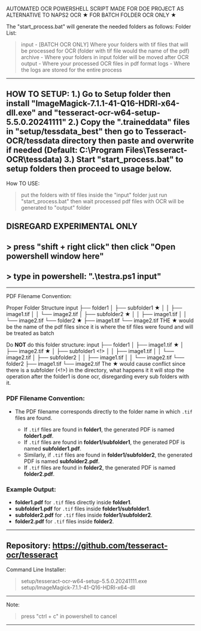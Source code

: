 AUTOMATED OCR POWERSHELL SCRIPT MADE FOR DOE PROJECT AS ALTERNATIVE TO NAPS2 OCR
★ FOR BATCH FOLDER OCR ONLY ★

The "start_process.bat" will generate the needed folders as follows:
Folder List:
> input - [BATCH OCR ONLY] Where your folders with tif files that will be processed for OCR (folder with tif file would the name of the pdf)
> archive - Where your folders in input folder will be moved after OCR
> output - Where your processed OCR files in pdf format
> logs - Where the logs are stored for the entire process


---------------------------------------------------------------------
HOW TO SETUP:
1.) Go to Setup folder then install "ImageMagick-7.1.1-41-Q16-HDRI-x64-dll.exe" and "tesseract-ocr-w64-setup-5.5.0.20241111"
2.) Copy the ".traineddata" files in "setup/tessdata_best" then go to Tesseract-OCR/tessdata directory then paste and overwrite if needed
(Default: C:\Program Files\Tesseract-OCR\tessdata)
3.) Start "start_process.bat" to setup folders then proceed to usage below.
---------------------------------------------------------------------
How TO USE:
> put the folders with tif files inside the "input" folder
> just run "start_process.bat" then wait
> processed pdf files with OCR will be generated to "output" folder

## DISREGARD EXPERIMENTAL ONLY 
## > press "shift + right click" then click "Open powershell window here"
## > type in powershell: ".\testra.ps1 input"
---------------------------------------------------------------------
PDF Filename Convention:

Proper Folder Structure
input
   ├── folder1
   │    ├── subfolder1 ★
   │    │    ├── image1.tif
   │    │    └── image2.tif
   │    ├── subfolder2 ★
   │    │    ├── image1.tif
   │    │    └── image2.tif
   └── folder2 ★
        ├── image1.tif
        └── image2.tif
THE ★ would be the name of the pdf files since it is where the tif files were found and will be treated as batch

Do **NOT**  do this folder structure:
input
   ├── folder1
   │    ├── image1.tif ★
   │    ├── image2.tif ★
   │    ├── subfolder1 <!>
   │    │    ├── image1.tif
   │    │    └── image2.tif
   │    ├── subfolder2
   │    │    ├── image1.tif
   │    │    └── image2.tif
   └── folder2
        ├── image1.tif
        └── image2.tif
The ★ would cause conflict since there is a subfolder (<!>) in the directory, what happens it it will stop the operation after the folder1 is done ocr, disregarding every sub folders with it.


### PDF Filename Convention:

- The PDF filename corresponds directly to the folder name in which `.tif` files are found.

    - If `.tif` files are found in **folder1**, the generated PDF is named **folder1.pdf**.
    - If `.tif` files are found in **folder1/subfolder1**, the generated PDF is named **subfolder1.pdf**.
    - Similarly, if `.tif` files are found in **folder1/subfolder2**, the generated PDF is named **subfolder2.pdf**.
    - If `.tif` files are found in **folder2**, the generated PDF is named **folder2.pdf**.

### Example Output:

- **folder1.pdf** for `.tif` files directly inside **folder1**.
- **subfolder1.pdf** for `.tif` files inside **folder1/subfolder1**.
- **subfolder2.pdf** for `.tif` files inside **folder1/subfolder2**.
- **folder2.pdf** for `.tif` files inside **folder2**.
---------------------------------------------------------------------
Repository:
https://github.com/tesseract-ocr/tesseract
---------------------------------------------------------------------
Command Line Installer:
> setup/tesseract-ocr-w64-setup-5.5.0.20241111.exe
> setup/ImageMagick-7.1.1-41-Q16-HDRI-x64-dll
---------------------------------------------------------------------
Note:
> press "ctrl + c" in powershell to cancel
---------------------------------------------------------------------

